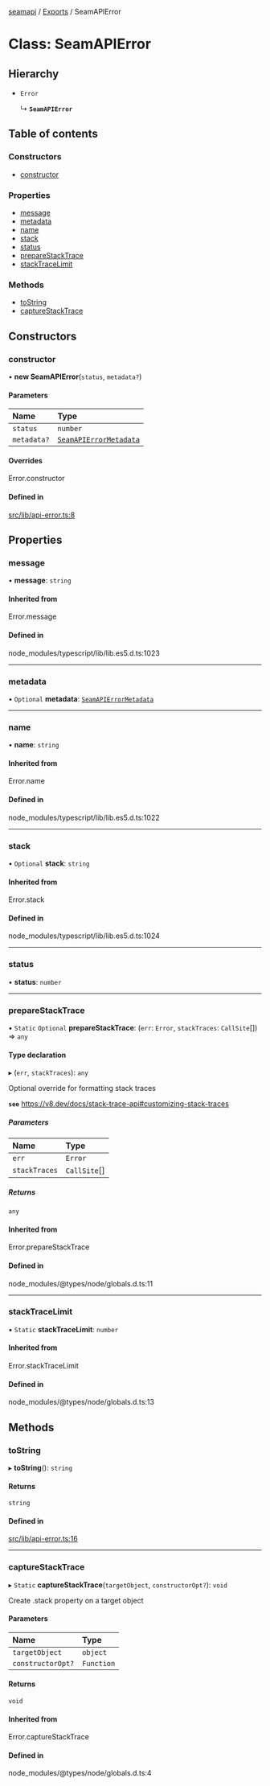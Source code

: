 [seamapi](../README.md) / [Exports](../modules.md) / SeamAPIError

# Class: SeamAPIError

## Hierarchy

- `Error`

  ↳ **`SeamAPIError`**

## Table of contents

### Constructors

- [constructor](SeamAPIError.md#constructor)

### Properties

- [message](SeamAPIError.md#message)
- [metadata](SeamAPIError.md#metadata)
- [name](SeamAPIError.md#name)
- [stack](SeamAPIError.md#stack)
- [status](SeamAPIError.md#status)
- [prepareStackTrace](SeamAPIError.md#preparestacktrace)
- [stackTraceLimit](SeamAPIError.md#stacktracelimit)

### Methods

- [toString](SeamAPIError.md#tostring)
- [captureStackTrace](SeamAPIError.md#capturestacktrace)

## Constructors

### constructor

• **new SeamAPIError**(`status`, `metadata?`)

#### Parameters

| Name | Type |
| :------ | :------ |
| `status` | `number` |
| `metadata?` | [`SeamAPIErrorMetadata`](../interfaces/SeamAPIErrorMetadata.md) |

#### Overrides

Error.constructor

#### Defined in

[src/lib/api-error.ts:8](https://github.com/seamapi/seamapi-javascript/blob/main/src/lib/api-error.ts#L8)

## Properties

### message

• **message**: `string`

#### Inherited from

Error.message

#### Defined in

node_modules/typescript/lib/lib.es5.d.ts:1023

___

### metadata

• `Optional` **metadata**: [`SeamAPIErrorMetadata`](../interfaces/SeamAPIErrorMetadata.md)

___

### name

• **name**: `string`

#### Inherited from

Error.name

#### Defined in

node_modules/typescript/lib/lib.es5.d.ts:1022

___

### stack

• `Optional` **stack**: `string`

#### Inherited from

Error.stack

#### Defined in

node_modules/typescript/lib/lib.es5.d.ts:1024

___

### status

• **status**: `number`

___

### prepareStackTrace

▪ `Static` `Optional` **prepareStackTrace**: (`err`: `Error`, `stackTraces`: `CallSite`[]) => `any`

#### Type declaration

▸ (`err`, `stackTraces`): `any`

Optional override for formatting stack traces

**`see`** https://v8.dev/docs/stack-trace-api#customizing-stack-traces

##### Parameters

| Name | Type |
| :------ | :------ |
| `err` | `Error` |
| `stackTraces` | `CallSite`[] |

##### Returns

`any`

#### Inherited from

Error.prepareStackTrace

#### Defined in

node_modules/@types/node/globals.d.ts:11

___

### stackTraceLimit

▪ `Static` **stackTraceLimit**: `number`

#### Inherited from

Error.stackTraceLimit

#### Defined in

node_modules/@types/node/globals.d.ts:13

## Methods

### toString

▸ **toString**(): `string`

#### Returns

`string`

#### Defined in

[src/lib/api-error.ts:16](https://github.com/seamapi/seamapi-javascript/blob/main/src/lib/api-error.ts#L16)

___

### captureStackTrace

▸ `Static` **captureStackTrace**(`targetObject`, `constructorOpt?`): `void`

Create .stack property on a target object

#### Parameters

| Name | Type |
| :------ | :------ |
| `targetObject` | `object` |
| `constructorOpt?` | `Function` |

#### Returns

`void`

#### Inherited from

Error.captureStackTrace

#### Defined in

node_modules/@types/node/globals.d.ts:4
